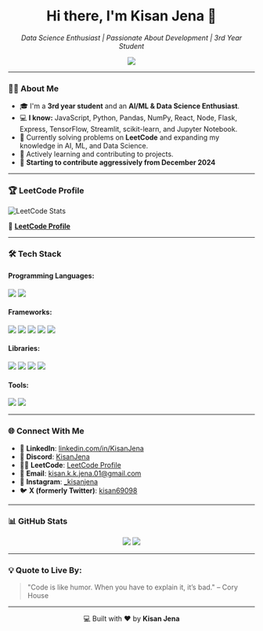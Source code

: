 <!-- Header Section -->
<h1 align="center">Hi there, I'm Kisan Jena 👋</h1>
<p align="center">
  <i> Data Science Enthusiast | Passionate About Development | 3rd Year Student</i>
</p>

<!-- Profile Summary -->
<div align="center">
  <img src="https://readme-typing-svg.herokuapp.com?font=Roboto+Slab&color=%2361DBFB&size=24&center=true&vCenter=true&width=600&lines=I+am+a+passionate+developer!;Solving+problems+one+line+of+code+at+a+time;Building+Machine+Learning+Models;Learning+New+Technologies+Everyday!" />
</div>

---

<!-- About Me Section -->
### 🙋‍♂️ About Me

- 🎓 I'm a **3rd year student** and an **AI/ML & Data Science Enthusiast**.  
- 💻 **I know:** JavaScript, Python, Pandas, NumPy, React, Node, Flask, Express, TensorFlow, Streamlit, scikit-learn, and Jupyter Notebook.  
- 🚀 Currently solving problems on **LeetCode** and expanding my knowledge in AI, ML, and Data Science.  
- 🌱 Actively learning and contributing to projects.  
- 🚀 **Starting to contribute aggressively from December 2024**  

---

<!-- LeetCode Stats -->
### 🏆 LeetCode Profile
![LeetCode Stats](https://leetcard.jacoblin.cool/Kisanjena?theme=dark&font=Roboto&ext=heatmap)

🔗 **[LeetCode Profile](https://leetcode.com/u/Kisanjena/)**

---

<!-- Skills Section -->
### 🛠️ Tech Stack

#### **Programming Languages**:
<p>
  <img src="https://img.shields.io/badge/JavaScript-323330?style=flat&logo=javascript&logoColor=F7DF1E" />
  <img src="https://img.shields.io/badge/Python-3776AB?style=flat&logo=python&logoColor=white" />
</p>

#### **Frameworks**:
<p>
  <img src="https://img.shields.io/badge/React-20232A?style=flat&logo=react&logoColor=61DAFB" />
  <img src="https://img.shields.io/badge/Node.js-339933?style=flat&logo=node.js&logoColor=white" />
  <img src="https://img.shields.io/badge/Express.js-000000?style=flat&logo=express&logoColor=white" />
  <img src="https://img.shields.io/badge/Flask-000000?style=flat&logo=flask&logoColor=white" />
  <img src="https://img.shields.io/badge/Streamlit-FF4B4B?style=flat&logo=streamlit&logoColor=white" />
</p>

#### **Libraries**:
<p>
  <img src="https://img.shields.io/badge/TensorFlow-FF6F00?style=flat&logo=tensorflow&logoColor=white" />
  <img src="https://img.shields.io/badge/scikit--learn-F7931E?style=flat&logo=scikit-learn&logoColor=white" />
  <img src="https://img.shields.io/badge/Pandas-150458?style=flat&logo=pandas&logoColor=white" />
  <img src="https://img.shields.io/badge/Numpy-013243?style=flat&logo=numpy&logoColor=white" />
</p>

#### **Tools**:
<p>
  <img src="https://img.shields.io/badge/Jupyter-FA0F00?style=flat&logo=jupyter&logoColor=white" />
  <img src="https://img.shields.io/badge/VScode-007ACC?style=flat&logo=visual-studio-code&logoColor=white" />
</p>

---

<!-- Social Media Links -->
### 🌐 Connect With Me

- 🔗 **LinkedIn**: [linkedin.com/in/KisanJena](https://www.linkedin.com/feed/)  
- 💬 **Discord**: [KisanJena](https://discord.com/channels/@me)  
- 🧑‍💻 **LeetCode**: [LeetCode Profile](https://leetcode.com/u/Kisanjena/)  
- 📧 **Email**: [kisan.k.k.jena.01@gmail.com](mailto:kisan.k.k.jena.01@gmail.com)  
- 📸 **Instagram**: [\_kisanjena](https://instagram.com/_kisanjena)  
- 🐦 **X (formerly Twitter)**: [kisan69098](https://twitter.com/kisan69098)  

---

<!-- GitHub Stats -->
### 📊 GitHub Stats

<div align="center">
  <img src="https://github-readme-stats.vercel.app/api?username=KisanJena&show_icons=true&theme=react&hide_border=true" />
  <img src="https://github-readme-streak-stats.herokuapp.com/?user=KisanJena&theme=react&hide_border=true" />
</div>

---

<!-- Quote -->
### 💡 Quote to Live By:
> "Code is like humor. When you have to explain it, it’s bad." – Cory House  

---

<p align="center">💻 Built with ❤️ by <b>Kisan Jena</b></p>
